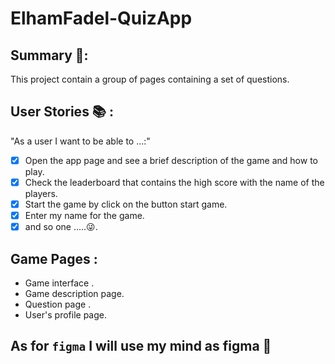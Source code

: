 # ElhamFadel-QuizApp
## Summary 📝:
This project  contain a group of pages containing a set of questions.
<br />
## User Stories 📚 :
"As a user I want to be able to ...:"
- [x] Open the app page and see a brief description of the game and how to play.
- [x]  Check the leaderboard that contains the high score with the name of the players.
- [x]  Start the game by click on the button start game.
- [x] Enter my name for the game.
- [x] and so one .....😜.
## Game Pages :
- Game interface .
- Game description page.
- Question page .
- User's profile page.
## As for `figma` I will use my mind as figma :hear_no_evil: 
